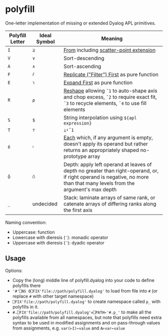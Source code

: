 # polyfill
 One-letter implementation of missing or extended Dyalog APL primitives.

| Polyfill Letter | Ideal Symbol | Meaning                                                      |
| --------------- | ------------ | ------------------------------------------------------------ |
| `I`             | `⊇`          | [From](https://apl.wiki/From) including [scatter-point extension](https://aplwiki.com/wiki/From#Scatter-point) |
| `V`             | `∨`          | Sort-descending                                              |
| `A`             | `∧`          | Sort-ascending                                               |
| `F`             | `⫽`          | [Replicate ("Filter") First](https://aplwiki.com/wiki/Replicate) as pure function |
| `E`             | `⑊`          | [Expand First](https://aplwiki.com/wiki/Expand) as pure function |
| `R`             | `⍴`          | [Reshape](https://apl.wiki/Reshape) allowing `¯1` to auto-shape axis and chop excess, `¯2` to require exact fit, `¯3` to recycle elements, `¯4` to use fill elements |
| `S`             | `$`          | String interpolation using  `${apl expression}`              |
| `T`             | `⊤`          | `⊥⍣¯1`                                                       |
| `ë`             | `⸚`          | [Each](https://aplwiki.com/wiki/Each) which, if any argument is empty, doesn't apply its operand but rather returns an appropriately shaped no-prototype array |
| `Ö`             | `⍥`          | Depth: apply left operand at leaves of depth no greater than right-operand, or, if right operand is negative, no more than that many levels from the argument's max depth |
| `_`             | undecided    | Stack: laminate arrays of same rank, or catenate arrays of differing ranks along the first axis |

Naming convention:

* Uppercase: function
* Lowercase with dieresis (`¨`): monadic operator
* Uppercase with dieresis (`¨`): dyadic operator

## Usage

Options:

* Copy the (long) middle line of polyfill.dyalog into your code to define polyfills there
* `'#'⎕NS 0⎕FIX'file://path/polyfill.dyalog'` to load from file into `#` (or replace `#` with other target namespace)
* `⎕FIX'file://path/polyfill.dyalog'` to create namespace called `p_` with polyfills in it.
* `#.⎕FIX'file://path/polyfill.dyalog'⋄⎕PATH←'#.p_'` to make all the polyfills available from all namespaces, but note that polyfills need extra syntax to be used in modified assignments and on pass-through values from assignments, e.g. `var(⊢I)←value`  and  `A⊢var←value` 

